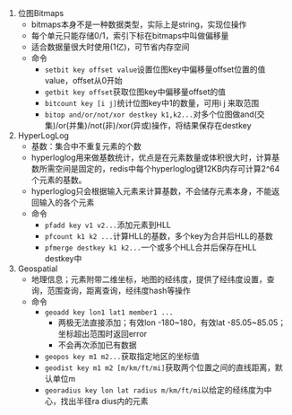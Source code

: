 1. 位图Bitmaps 
   * bitmaps本身不是一种数据类型，实际上是string，实现位操作
   * 每个单元只能存储0/1，索引下标在bitmaps中叫做偏移量
   * 适合数据量很大时使用(1亿)，可节省内存空间
   * 命令
     * `setbit key offset value`设置位图key中偏移量offset位置的值value，offset从0开始
     * `getbit key offset`获取位图key中偏移量offset的值
     * `bitcount key [i j]`统计位图key中1的数量，可用i j 来取范围
     * `bitop and/or/not/xor destkey k1,k2...`对多个位图做and(交集)/or(并集)/not(非)/xor(异或)操作，将结果保存在destkey
2. HyperLogLog
   * 基数：集合中不重复元素的个数
   * hyperloglog用来做基数统计，优点是在元素数量或体积很大时，计算基数所需空间是固定的，redis中每个hyperloglog键12KB内存可计算2^64个元素的基数。
   * hyperloglog只会根据输入元素来计算基数，不会储存元素本身，不能返回输入的各个元素
   * 命令
     * `pfadd key v1 v2...`添加元素到HLL
     * `pfcount k1 k2 ...`计算HLL的基数，多个key为合并后HLL的基数
     * `pfmerge destkey k1 k2...`一个或多个HLL合并后保存在HLL destkey中
3. Geospatial
   * 地理信息；元素附带二维坐标，地图的经纬度，提供了经纬度设置，查询，范围查询，距离查询，经纬度hash等操作
   * 命令
     * `geoadd key lon1 lat1 member1 ...`
       * 两极无法直接添加；有效lon -180\~180，有效lat -85.05\~85.05；坐标超出范围时返回error
       * 不会再次添加已有数据
     * `geopos key m1 m2...`获取指定地区的坐标值
     * `geodist key m1 m2 [m/km/ft/mi]`获取两个位置之间的直线距离，默认单位m
     * `georadius key lon lat radius m/km/ft/mi`以给定的经纬度为中心，找出半径ra dius内的元素